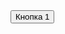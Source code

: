 <!DOCTYPE html>
<html>
<head>
	<meta charset="utf-8">
	<meta name="viewport" content="width=device-width, initial-scale=1">
	
</head>
<body>
<button class="custom-btn btn-1" href="https://google.com">Кнопка 1</button>
</body>
</html>
